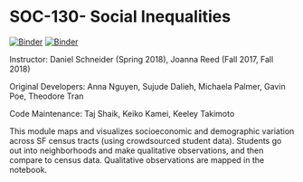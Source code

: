 # SOC-130- Social Inequalities
[![Binder](https://beta.mybinder.org/badge.svg)](https://mybinder.org/v2/gh/ds-modules/SOC-130AC/master?filepath=01-The-Neighborhood-fa2018.ipynb)
[![Binder](https://img.shields.io/badge/Launch-UCB%20Datahub-blue.svg)](http://datahub.berkeley.edu/user-redirect/interact?account=ds-modules&repo=SOC-130AC&branch=master&path=01-The-Neighborhood-fa2018.ipynb) 

<p>Instructor: Daniel Schneider (Spring 2018), Joanna Reed (Fall 2017, Fall 2018)</p>
<p>Original Developers: Anna Nguyen, Sujude Dalieh, Michaela Palmer, Gavin Poe, Theodore Tran</p>
<p>Code Maintenance: Taj Shaik, Keiko Kamei, Keeley Takimoto</p>

<p> This module maps and visualizes socioeconomic and demographic variation across SF census tracts (using crowdsourced student data). Students go out into neighborhoods and make qualitative observations, and then compare to census data. Qualitative observations are mapped in the notebook.</p>


